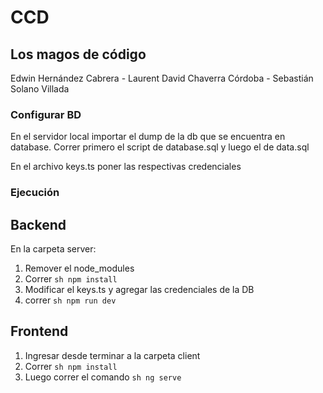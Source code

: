 # CCD

## Los magos de código

Edwin Hernández Cabrera - Laurent David Chaverra Córdoba - Sebastián Solano Villada

### Configurar BD
En el servidor local importar el dump de la db que se encuentra en database.
Correr primero el script de database.sql y luego el de data.sql

En el archivo keys.ts poner las respectivas credenciales

### Ejecución
## Backend
En la carpeta server:
1. Remover el node_modules
2. Correr ```sh npm install ```
3. Modificar el keys.ts y agregar las credenciales de la DB
4. correr ```sh npm run dev ```

## Frontend
1. Ingresar desde terminar a la carpeta client
2. Correr ```sh npm install ```
3. Luego correr el comando ```sh ng serve ```
